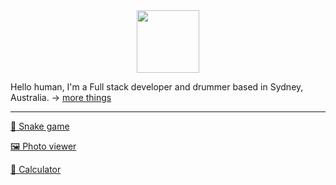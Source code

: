 <div id="header" align="center">
  <img
    src="https://i.imgur.com/tlsNOJ8.gif"
    width="100"
  />
</div>

Hello human, I'm a Full stack developer and drummer based in Sydney, Australia. -> [more things](https://linktr.ee/olinelson)

---

[🐍 Snake game](https://olinelson.github.io/react_snake/)

[🖼️ Photo viewer](https://photo-viewer-64843.web.app/)

[🔢 Calculator](https://calculator-3f562.web.app/#/)
